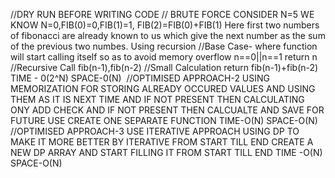 //DRY RUN BEFORE WRITING CODE
// BRUTE FORCE
CONSIDER N=5
WE KNOW N=0,FIB(0)=0,FIB(1)=1,
FIB(2)=FIB(0)+FIB(1)
Here first two numbers of fibonacci are already known to us which give the next number as the sum of the previous two numbes.
Using recursion
//Base Case- where function will start calling itself so as to avoid memory overflow
n==0||n==1 return n
//Recursive Call
fib(n-1),fib(n-2)
//Small Calculation
return fib(n-1)+fib(n-2)
TIME - 0(2^N)
SPACE-0(N)
​
//OPTIMISED APPROACH-2
USING MEMORIZATION FOR STORING ALREADY OCCURED VALUES AND USING THEM AS IT IS NEXT TIME AND IF NOT PRESENT THEN CALCULATING
ONY ADD CHECK AND IF NOT PRESENT THEN CALCUALTE AND SAVE FOR FUTURE USE
CREATE ONE SEPARATE FUNCTION
TIME-O(N)
SPACE-O(N)
//OPTIMISED APPROACH-3
USE ITERATIVE APPROACH USING DP TO MAKE IT MORE BETTER BY ITERATIVE FROM START TILL END
CREATE A NEW DP ARRAY AND START FILLING IT FROM START TILL END
TIME -O(N)
SPACE-O(N)